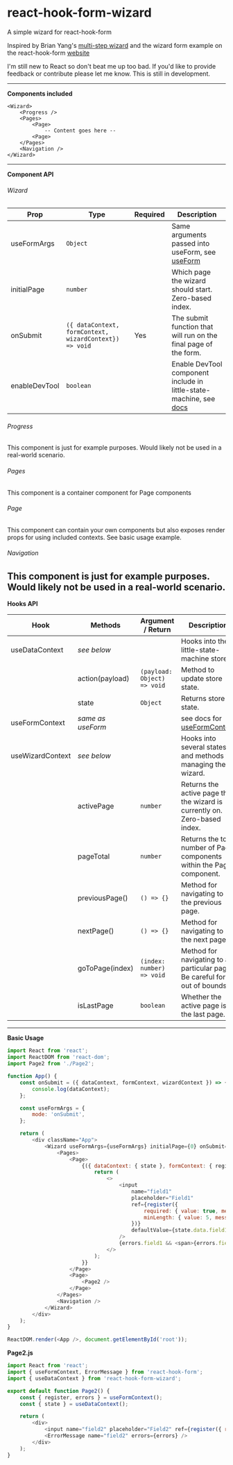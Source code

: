# react-hook-form-wizard

A simple wizard for react-hook-form

Inspired by Brian Yang's [multi-step wizard](https://github.com/brianyang/react-hooks-multi-step-wizard) and the wizard form example on the react-hook-form [website](https://react-hook-form.com/advanced-usage#WizardFormFunnel)

I'm still new to React so don't beat me up too bad.
If you'd like to provide feedback or contribute please let me know.
This is still in development.

---

**Components included**

```
<Wizard>
    <Progress />
    <Pages>
        <Page>
            -- Content goes here --
        <Page>
    </Pages>
    <Navigation />
</Wizard>
```

---

**Component API**

###### Wizard

| Prop          | Type                                                   | Required | Description                                                                                                                         |
| ------------- | ------------------------------------------------------ | -------- | ----------------------------------------------------------------------------------------------------------------------------------- |
| useFormArgs   | `Object`                                               |          | Same arguments passed into useForm, see [useForm](https://react-hook-form.com/api#useForm)                                          |
| initialPage   | `number`                                               |          | Which page the wizard should start. Zero-based index.                                                                               |
| onSubmit      | `({ dataContext, formContext, wizardContext}) => void` | Yes      | The submit function that will run on the final page of the form.                                                                    |
| enableDevTool | `boolean`                                              |          | Enable DevTool component include in little-state-machine, see [docs](https://github.com/bluebill1049/little-state-machine#-example) |

###### Progress

This component is just for example purposes. Would likely not be used in a real-world scenario.

###### Pages

This component is a container component for Page components

###### Page

This component can contain your own components but also exposes render props for using included contexts. See basic usage example.

###### Navigation

## This component is just for example purposes. Would likely not be used in a real-world scenario.

**Hooks API**

| Hook             | Methods           | Argument / Return           | Description                                                                   |
| ---------------- | ----------------- | --------------------------- | ----------------------------------------------------------------------------- |
| useDataContext   | _see below_       |                             | Hooks into the little-state-machine store.                                    |
|                  | action(payload)   | `(payload: Object) => void` | Method to update store state.                                                 |
|                  | state             | `Object`                    | Returns store state.                                                          |
| useFormContext   | _same as useForm_ |                             | see docs for [useFormContext](https://react-hook-form.com/api#useFormContext) |
| useWizardContext | _see below_       |                             | Hooks into several states and methods for managing the wizard.                |
|                  | activePage        | `number`                    | Returns the active page that the wizard is currently on. Zero-based index.    |
|                  | pageTotal         | `number`                    | Returns the total number of Page components within the Pages component.       |
|                  | previousPage()    | `() => {}`                  | Method for navigating to the previous page.                                   |
|                  | nextPage()        | `() => {}`                  | Method for navigating to the next page.                                       |
|                  | goToPage(index)   | `(index: number) => void`   | Method for navigating to a particular page. Be careful for out of bounds.     |
|                  | isLastPage        | `boolean`                   | Whether the active page is the last page.                                     |

---

**Basic Usage**

```javascript
import React from 'react';
import ReactDOM from 'react-dom';
import Page2 from './Page2';

function App() {
    const onSubmit = ({ dataContext, formContext, wizardContext }) => {
        console.log(dataContext);
    };

    const useFormArgs = {
        mode: 'onSubmit',
    };

    return (
        <div className="App">
            <Wizard useFormArgs={useFormArgs} initialPage={0} onSubmit={onSubmit} enableDevTool={true}>
                <Pages>
                    <Page>
                        {({ dataContext: { state }, formContext: { register, errors }, wizardContext }) => {
                            return (
                                <>
                                    <input
                                        name="field1"
                                        placeholder="Field1"
                                        ref={register({
                                            required: { value: true, message: 'Required' },
                                            minLength: { value: 5, message: 'Please enter at least 5 characters' },
                                        })}
                                        defaultValue={state.data.field1}
                                    />
                                    {errors.field1 && <span>{errors.field1.message}</span>}
                                </>
                            );
                        }}
                    </Page>
                    <Page>
                        <Page2 />
                    </Page>
                </Pages>
                <Navigation />
            </Wizard>
        </div>
    );
}

ReactDOM.render(<App />, document.getElementById('root'));
```

**Page2.js**

```javascript
import React from 'react';
import { useFormContext, ErrorMessage } from 'react-hook-form';
import { useDataContext } from 'react-hook-form-wizard';

export default function Page2() {
    const { register, errors } = useFormContext();
    const { state } = useDataContext();

    return (
        <div>
            <input name="field2" placeholder="Field2" ref={register({ required: 'This is required' })} defaultValue={state.data.field2} />
            <ErrorMessage name="field2" errors={errors} />
        </div>
    );
}
```
